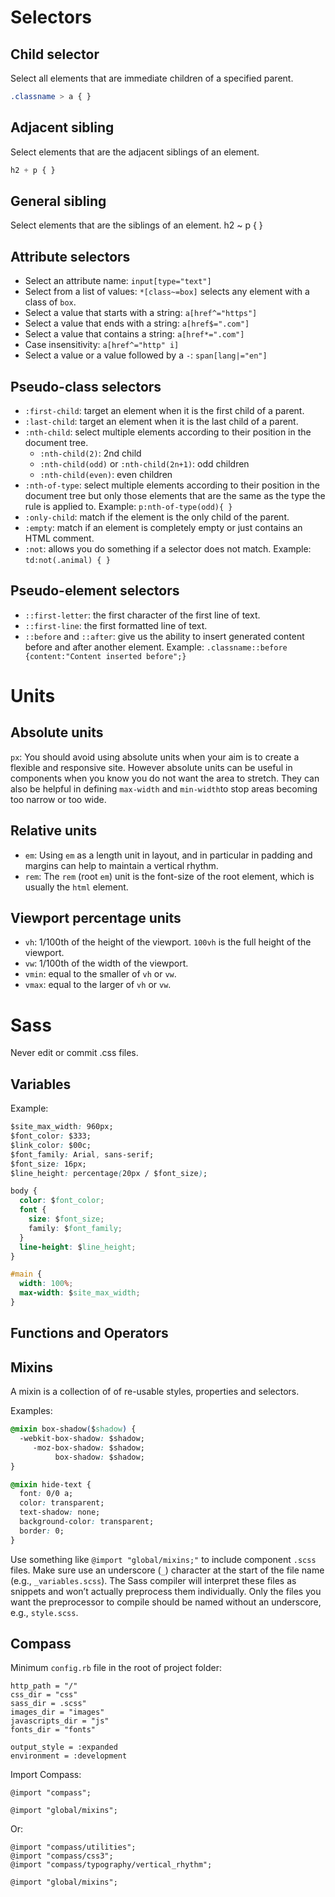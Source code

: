 # Selectors
## Child selector
Select all elements that are immediate children of a specified parent. 
```css
.classname > a { }
```

## Adjacent sibling
Select elements that are the adjacent siblings of an element.
```css
h2 + p { }
```

## General sibling
Select elements that are the siblings of an element.
h2 ~ p { }

## Attribute selectors
- Select an attribute name: `input[type="text"]`
- Select from a list of values: `*[class~=box]` selects any element with a class of `box`.
- Select a value that starts with a string: `a[href^="https"]`
- Select a value that ends with a string: `a[href$=".com"]`
- Select a value that contains a string: `a[href*=".com"]`
- Case insensitivity: `a[href^="http" i]`
- Select a value or a value followed by a `-`: `span[lang|="en"]`

## Pseudo-class selectors
- `:first-child`: target an element when it is the first child of a parent.
- `:last-child`: target an element when it is the last child of a parent. 
- `:nth-child`: select multiple elements according to their position in the document tree. 
	- `:nth-child(2)`: 2nd child
	- `:nth-child(odd)` or `:nth-child(2n+1)`: odd children
	- `:nth-child(even)`: even children
- `:nth-of-type`: select multiple elements according to their position in the document tree but only those elements that are the same as the type the rule is applied to. Example: `p:nth-of-type(odd){ }`
- `:only-child`: match if the element is the only child of the parent.
- `:empty`: match if an element is completely empty or just contains an HTML comment.
- `:not`: allows you do something if a selector does not match. Example: `td:not(.animal) { }`

## Pseudo-element selectors
- `::first-letter`: the first character of the first line of text.
- `::first-line`: the first formatted line of text.
- `::before` and `::after`: give us the ability to insert generated content before and after another element. Example: `.classname::before {content:"Content inserted before";}`

# Units
## Absolute units
`px`: You should avoid using absolute units when your aim is to create a flexible and responsive site. However absolute units can be useful in components when you know you do not want the area to stretch. They can also be helpful in defining `max-width` and `min-width`to stop areas becoming too narrow or too wide.

## Relative units
- `em`: Using `em` as a length unit in layout, and in particular in padding and margins can help to maintain a vertical rhythm.
- `rem`: The `rem` (root `em`) unit is the font-size of the root element, which is usually the `html` element.

## Viewport percentage units
- `vh`: 1/100th of the height of the viewport. `100vh` is the full height of the viewport.
- `vw`: 1/100th of the width of the viewport.
- `vmin`: equal to the smaller of `vh` or `vw`.
- `vmax`: equal to the larger of `vh` or `vw`.

# Sass
Never edit or commit .css files.
## Variables
Example: 
```css
$site_max_width: 960px;
$font_color: $333;
$link_color: $00c;
$font_family: Arial, sans-serif;
$font_size: 16px;
$line_height: percentage(20px / $font_size);

body {
  color: $font_color;
  font {
    size: $font_size;
    family: $font_family;
  }
  line-height: $line_height;
}

#main {
  width: 100%;
  max-width: $site_max_width;
}
```

## Functions and Operators

## Mixins
A mixin is a collection of of re-usable styles, properties and selectors.

Examples:
```css
@mixin box-shadow($shadow) {
  -webkit-box-shadow: $shadow;
     -moz-box-shadow: $shadow;
          box-shadow: $shadow;
}

@mixin hide-text {
  font: 0/0 a;
  color: transparent;
  text-shadow: none;
  background-color: transparent;
  border: 0;
}
```

Use something like `@import "global/mixins;"` to include component `.scss` files. Make sure use an underscore (`_`) character at the start of the file name (e.g., `_variables.scss`). The Sass compiler will interpret these files as snippets and won’t actually preprocess them individually. Only the files you want the preprocessor to compile should be named without an underscore, e.g., `style.scss`.

## Compass
Minimum `config.rb` file in the root of project folder:
```
http_path = "/"
css_dir = "css"
sass_dir = .scss"
images_dir = "images"
javascripts_dir = "js"
fonts_dir = "fonts"

output_style = :expanded
environment = :development
```

Import Compass:
```
@import "compass";

@import "global/mixins";
```
Or:
```
@import "compass/utilities";
@import "compass/css3";
@import "compass/typography/vertical_rhythm";

@import "global/mixins";
```
